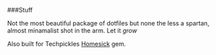 ###Stuff

Not the most beautiful package of dotfiles but none the less a spartan,
almost minamalist shot in the arm. Let it _grow_

Also  built for Techpickles [Homesick][1] gem.

[1]: https://github.com/technicalpickles/homesick
